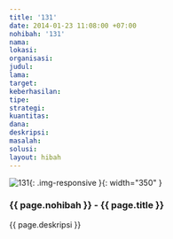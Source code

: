 ```yaml
---
title: '131'
date: 2014-01-23 11:08:00 +07:00
nohibah: '131'
nama:
lokasi:
organisasi:
judul:
lama:
target:
keberhasilan:
tipe:
strategi:
kuantitas:
dana:
deskripsi:
masalah:
solusi:
layout: hibah
---
```


![131](/static/img/hibahcms/131.png){: .img-responsive }{: width="350" }

### {{ page.nohibah }} - {{ page.title }}

{{ page.deskripsi }}
